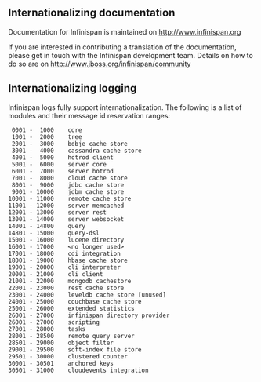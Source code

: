 ## Internationalizing documentation

Documentation for Infinispan is maintained on http://www.infinispan.org

If you are interested in contributing a translation of the documentation, please get in touch with the Infinispan
development team.  Details on how to do so are on http://www.jboss.org/infinispan/community

## Internationalizing logging

Infinispan logs fully support internationalization. The following is a list of modules and their message id reservation ranges:

     0001 -  1000    core
     1001 -  2000    tree
     2001 -  3000    bdbje cache store
     3001 -  4000    cassandra cache store
     4001 -  5000    hotrod client
     5001 -  6000    server core
     6001 -  7000    server hotrod
     7001 -  8000    cloud cache store
     8001 -  9000    jdbc cache store
     9001 - 10000    jdbm cache store
    10001 - 11000    remote cache store
    11001 - 12000    server memcached
    12001 - 13000    server rest
    13001 - 14000    server websocket
    14001 - 14800    query
    14801 - 15000    query-dsl
    15001 - 16000    lucene directory
    16001 - 17000    <no longer used>
    17001 - 18000    cdi integration
    18001 - 19000    hbase cache store
    19001 - 20000    cli interpreter
    20001 - 21000    cli client
    21001 - 22000    mongodb cachestore
    22001 - 23000    rest cache store
    23001 - 24000    leveldb cache store [unused]
    24001 - 25000    couchbase cache store
    25001 - 26000    extended statistics
    26001 - 27000    infinispan directory provider
    26001 - 27000    scripting
    27001 - 28000    tasks
    28001 - 28500    remote query server
    28501 - 29000    object filter
    29001 - 29500    soft-index file store
    29501 - 30000    clustered counter
    30001 - 30501    anchored keys
    30501 - 31000    cloudevents integration

